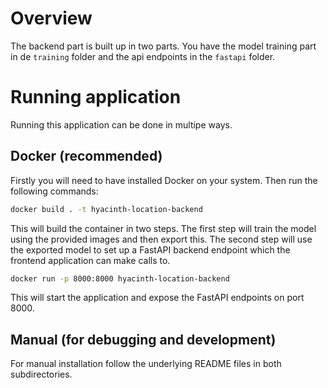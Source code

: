 # Overview

The backend part is built up in two parts. You have the model training part in de `training` folder and the api endpoints in the `fastapi` folder.

# Running application

Running this application can be done in multipe ways.

## Docker (recommended)

Firstly you will need to have installed Docker on your system. Then run the following commands:

```bash
docker build . -t hyacinth-location-backend
```

This will build the container in two steps. The first step will train the model using the provided images and then export this. The second step will use the exported model to set up a FastAPI backend endpoint which the frontend application can make calls to.

```bash
docker run -p 8000:8000 hyacinth-location-backend
```

This will start the application and expose the FastAPI endpoints on port 8000.

## Manual (for debugging and development)

For manual installation follow the underlying README files in both subdirectories.
